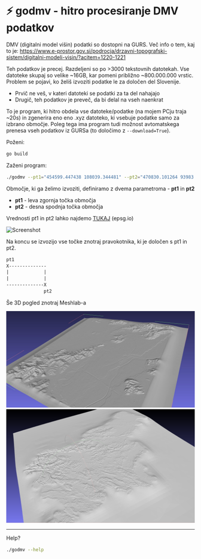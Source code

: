 # ⚡ godmv - hitro procesiranje DMV podatkov

DMV (digitalni model višin) podatki so dostopni na GURS. Več info o tem, kaj to je: https://www.e-prostor.gov.si/podrocja/drzavni-topografski-sistem/digitalni-modeli-visin/?acitem=1220-1221

Teh podatkov je precej. Razdeljeni so po >3000 tekstovnih datotekah. Vse datoteke skupaj so velike ~16GB, kar pomeni približno ~800.000.000 vrstic. Problem se pojavi, ko želiš izvoziti podatke le za določen del Slovenije.

- Prvič ne veš, v kateri datoteki se podatki za ta del nahajajo
- Drugič, teh podatkov je preveč, da bi delal na vseh naenkrat

To je program, ki hitro obdela vse datoteke/podatke (na mojem PCju traja ~20s) in zgenerira eno eno .xyz datoteko, ki vsebuje podatke samo za izbrano območje. Poleg tega ima program tudi možnost avtomatskega prenesa vseh podatkov iz GURSa (to določimo z `--download=True`).

Poženi:

```bash
go build
```

Zaženi program:

```bash
./godmv --pt1="454599.447438 108039.344481" --pt2="470830.101264 93983.086080" --download=true
```

Območje, ki ga želimo izvoziti, definiramo z dvema parametroma - **pt1** in **pt2**

- **pt1** - leva zgornja točka območja
- **pt2** - desna spodnja točka območja

Vrednosti pt1 in pt2 lahko najdemo [TUKAJ](https://epsg.io/map#srs=3794-15976&x=462018.511629&y=101705.292889&z=3&reproject=1&layer=streets) (epsg.io)

![Screenshot](/assets/tut_gif.gif)

Na koncu se izvozijo vse točke znotraj pravokotnika, ki je določen s pt1 in pt2.

```txt
pt1
X--------------
|             |
|             |
--------------X
              pt2
```

Še 3D pogled znotraj Meshlab-a

<img src="assets/3d.jpg" width="600">
<img src="assets/3d_map.png" width="600">

---

Help?

```bash
./godmv --help
```
